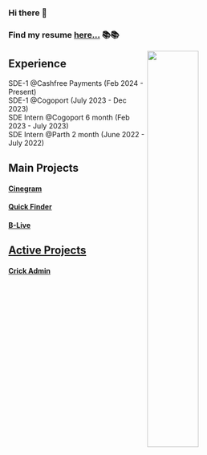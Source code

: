 ### Hi there 👋 
### Find my resume  <a href="https://drive.google.com/file/d/16_sK6Zdw4_b_wJVwlm5YVHaCOEBVewCz/view?usp=drive_link"> here...</a> 📚📚
   <span>
    <img align="right" width="45%" src="https://github-contribution-stats.vercel.app/api/?username=ankitkumar1578114">
   </span>
    <h2>
      Experience
    </h2> 
     SDE-1 @Cashfree Payments (Feb 2024 - Present)<br/>
     SDE-1 @Cogoport (July 2023 - Dec 2023)<br/>
     SDE Intern @Cogoport 6 month (Feb 2023 - July 2023)<br/>
     SDE Intern @Parth 2 month (June 2022 - July 2022)
    <h2>
      Main Projects
    </h2> 
    <h4> <a href="https://github.com/ankitkumar1578114/Cinegram">Cinegram </a></h4>
    <h4> <a href="https://github.com/NITP-Web-Developer/Quick-Finder-Frontend">Quick Finder</a> </h4>
    <h4> <a href="https://github.com/ankitkumar1578114/B-LIVE">B-Live</h4>

   <h2>
      Active Projects
    </h2>
   <h4> <a href="https://github.com/ankitkumar1578114/crick-admin-frontend">Crick Admin </a></h4>
</div>
